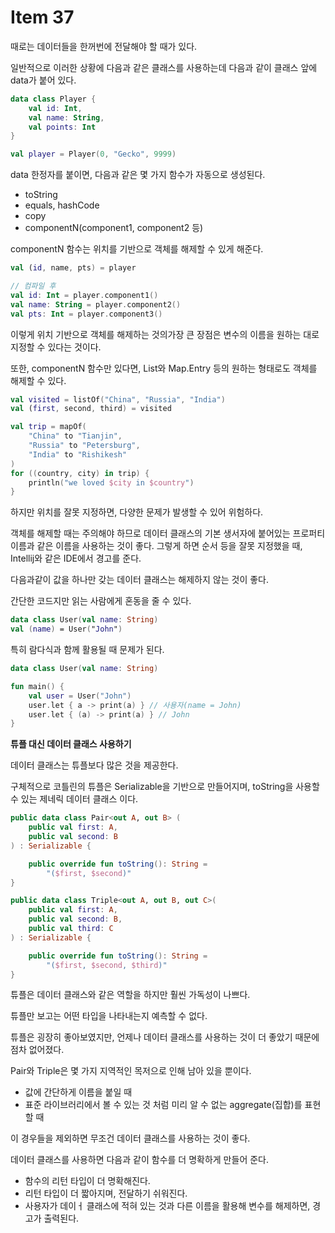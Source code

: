 # Item 37

때로는 데이터들을 한꺼번에 전달해야 할 때가 있다.

일반적으로 이러한 상황에 다음과 같은 클래스를 사용하는데 다음과 같이 클래스 앞에 data가 붙어 있다.

```kotlin
data class Player {
	val id: Int,
	val name: String,
	val points: Int
}

val player = Player(0, "Gecko", 9999)
```

data 한정자를 붙이면, 다음과 같은 몇 가지 함수가 자동으로 생성된다.

- toString
- equals, hashCode
- copy
- componentN(component1, component2 등)

componentN 함수는 위치를 기반으로 객체를 해제할 수 있게 해준다.

```kotlin
val (id, name, pts) = player

// 컴파일 후
val id: Int = player.component1()
val name: String = player.component2()
val pts: Int = player.component3()
```

이렇게 위치 기반으로 객체를 해제하는 것의가장 큰 장점은 변수의 이름을 원하는 대로 지정할 수 있다는 것이다.

또한, componentN 함수만 있다면, List와 Map.Entry 등의 원하는 형태로도 객체를 해제할 수 있다.

```kotlin
val visited = listOf("China", "Russia", "India")
val (first, second, third) = visited

val trip = mapOf(
    "China" to "Tianjin",
    "Russia" to "Petersburg",
    "India" to "Rishikesh"
)
for ((country, city) in trip) {
    println("we loved $city in $country")
}
```

하지만 위치를 잘못 지정하면, 다양한 문제가 발생할 수 있어 위험하다.

객체를 해제할 때는 주의해야 하므로 데이터 클래스의 기본 생서자에 붙어있는 프로퍼티 이름과 같은 이름을 사용하는 것이 좋다. 그렇게 하면 순서 등을 잘못 지정했을 때, Intellij와 같은 IDE에서 경고를 준다.

다음과같이 값을 하나만 갖는 데이터 클래스는 해제하지 않는 것이 좋다.

간단한 코드지만 읽는 사람에게 혼동을 줄 수 있다.

```kotlin
data class User(val name: String)
val (name) = User("John")
```

특히 람다식과 함께 활용될 때 문제가 된다.

```kotlin
data class User(val name: String)

fun main() {
	val user = User("John")
	user.let { a -> print(a) } // 사용자(name = John)
	user.let { (a) -> print(a) } // John
}
```

**튜플 대신 데이터 클래스 사용하기**

데이터 클래스는 튜플보다 많은 것을 제공한다.

구체적으로 코틀린의 튜플은 Serializable을 기반으로 만들어지며, toString을 사용할 수 있는 제네릭 데이터 클래스 이다.

```kotlin
public data class Pair<out A, out B> (
    public val first: A,
    public val second: B
) : Serializable {

    public override fun toString(): String =
        "($first, $second)"
}

public data class Triple<out A, out B, out C>(
    public val first: A,
    public val second: B,
    public val third: C
) : Serializable {

    public override fun toString(): String =
        "($first, $second, $third)"
}
```

튜플은 데이터 클래스와 같은 역할을 하지만 훨씬 가독성이 나쁘다.

튜플만 보고는 어떤 타입을 나타내는지 예측할 수 없다.

튜플은 굉장히 좋아보였지만, 언제나 데이터 클래스를 사용하는 것이 더 좋았기 때문에 점차 없어졌다.

Pair와 Triple은 몇 가지 지역적인 목저으로 인해 남아 있을 뿐이다.

- 값에 간단하게 이름을 붙일 때
- 표준 라이브러리에서 볼 수 있는 것 처럼 미리 알 수 없는 aggregate(집합)를 표현할 때

이 경우들을 제외하면 무조건 데이터 클래스를 사용하는 것이 좋다.

데이터 클래스를 사용하면 다음과 같이 함수를 더 명확하게 만들어 준다.

- 함수의 리턴 타입이 더 명확해진다.
- 리턴 타입이 더 짧아지며, 전달하기 쉬워진다.
- 사용자가 데이ㅓ 클래스에 적혀 있는 것과 다른 이름을 활용해 변수를 해제하면, 경고가 출력된다.
